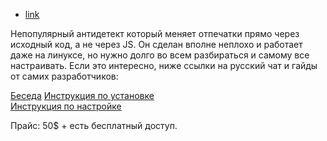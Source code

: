 - [link](https://cypher-antibrowser.net/index)

Непопулярный антидетект который меняет отпечатки прямо через исходный код, а не через JS. Он сделан вполне неплохо и работает даже на линуксе, но нужно долго во всем разбираться и самому все настраивать. Если это интересно, ниже ссылки на русский чат и гайды от самих разработчиков:

[Беседа](https://t.me/cypher_browser)
[Инструкция по установке](https://telegra.ph/Cypher-Antibrowser--Instrukciya-i-FAQ-07-24)  
[Инструкция по настройке](https://telegra.ph/Kak-rabotat-s-Cypher-Antibrowser-10-01)

Прайс: 50$ + есть бесплатный доступ.